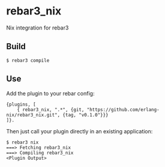 rebar3_nix
=====

Nix integration for rebar3

Build
-----

    $ rebar3 compile

Use
---

Add the plugin to your rebar config:

    {plugins, [
        { rebar3_nix, ".*", {git, "https://github.com/erlang-nix/rebar3_nix.git", {tag, "v0.1.0"}}}
    ]}.

Then just call your plugin directly in an existing application:

    $ rebar3 nix
    ===> Fetching rebar3_nix
    ===> Compiling rebar3_nix
    <Plugin Output>
